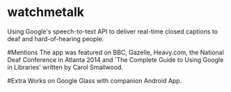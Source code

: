 # watchmetalk

Using Google's speech-to-text API to deliver real-time closed captions to deaf and hard-of-hearing people.

#Mentions
The app was featured on BBC, Gazelle, Heavy.com, the National Deaf Conference in Atlanta 2014 and 'The Complete Guide to Using Google in Libraries' written by Carol Smallwood. 

#Extra
Works on Google Glass with companion Android App.

